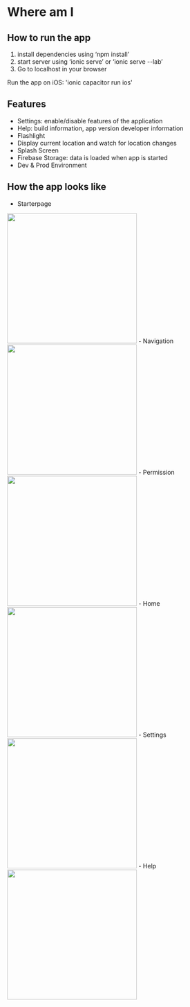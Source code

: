 # Where am I

## How to run the app
1. install dependencies using ‘npm install’
2. start server using ‘ionic serve’  or ‘ionic serve --lab’
3. Go to localhost in your browser

Run the app on iOS:
'ionic capacitor run ios'

## Features
- Settings: enable/disable features of the application
- Help: build information, app version developer information
- Flashlight 
- Display current location and watch for location changes
- Splash Screen
- Firebase Storage: data is loaded when app is started
- Dev & Prod Environment

## How the app looks like
- Starterpage
<img src="https://user-images.githubusercontent.com/112976198/214297424-2551241a-45c9-4c37-be98-caebd0ef4243.PNG" width="300">
- Navigation
<img src="https://user-images.githubusercontent.com/112976198/214297637-9cb405f8-6184-4892-a5ac-3043d5373786.PNG" width="300">
- Permission
<img src="https://user-images.githubusercontent.com/112976198/214297596-f884811b-e91c-46c6-9e50-0d458d46020e.PNG" width="300">
- Home
<img src="https://user-images.githubusercontent.com/112976198/214297457-4edc3367-c811-4477-b283-c18ed77c99b3.PNG" width="300">
- Settings
<img src="https://user-images.githubusercontent.com/112976198/214297479-fd596481-1596-4ea2-af26-7322e415915c.PNG" width="300">
- Help
<img src="https://user-images.githubusercontent.com/112976198/214297670-e8901209-60fb-4205-9de0-1a1283b5626c.PNG" width="300">


